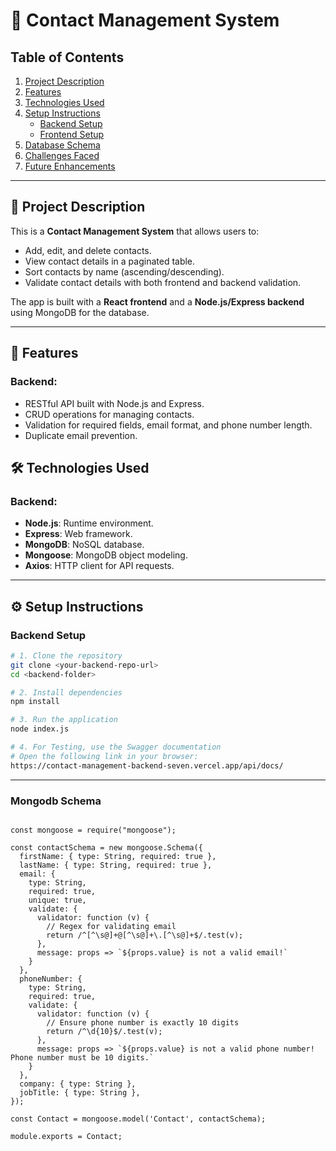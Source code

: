 # 🚀 Contact Management System

## Table of Contents
1. [Project Description](#project-description)
2. [Features](#features)
3. [Technologies Used](#technologies-used)
4. [Setup Instructions](#setup-instructions)
   - [Backend Setup](#backend-setup)
   - [Frontend Setup](#frontend-setup)
5. [Database Schema](#database-schema)
6. [Challenges Faced](#challenges-faced)
7. [Future Enhancements](#future-enhancements)

---

## 📖 Project Description

This is a **Contact Management System** that allows users to:
- Add, edit, and delete contacts.
- View contact details in a paginated table.
- Sort contacts by name (ascending/descending).
- Validate contact details with both frontend and backend validation.

The app is built with a **React frontend** and a **Node.js/Express backend** using MongoDB for the database.

---

## 🎯 Features

### Backend:
- RESTful API built with Node.js and Express.
- CRUD operations for managing contacts.
- Validation for required fields, email format, and phone number length.
- Duplicate email prevention.

## 🛠️ Technologies Used

### Backend:
- **Node.js**: Runtime environment.
- **Express**: Web framework.
- **MongoDB**: NoSQL database.
- **Mongoose**: MongoDB object modeling.
- **Axios**: HTTP client for API requests.


---

## ⚙️ Setup Instructions

### Backend Setup

```bash
# 1. Clone the repository
git clone <your-backend-repo-url>
cd <backend-folder>

# 2. Install dependencies
npm install

# 3. Run the application
node index.js

# 4. For Testing, use the Swagger documentation
# Open the following link in your browser:
https://contact-management-backend-seven.vercel.app/api/docs/
```
---

### Mongodb Schema
```bashconst mongoose = require('mongoose');

const mongoose = require("mongoose");

const contactSchema = new mongoose.Schema({
  firstName: { type: String, required: true },
  lastName: { type: String, required: true },
  email: { 
    type: String, 
    required: true, 
    unique: true,
    validate: {
      validator: function (v) {
        // Regex for validating email
        return /^[^\s@]+@[^\s@]+\.[^\s@]+$/.test(v);
      },
      message: props => `${props.value} is not a valid email!`
    }
  },
  phoneNumber: { 
    type: String, 
    required: true,
    validate: {
      validator: function (v) {
        // Ensure phone number is exactly 10 digits
        return /^\d{10}$/.test(v);
      },
      message: props => `${props.value} is not a valid phone number! Phone number must be 10 digits.`
    }
  },
  company: { type: String },
  jobTitle: { type: String },
});

const Contact = mongoose.model('Contact', contactSchema);

module.exports = Contact;



```
